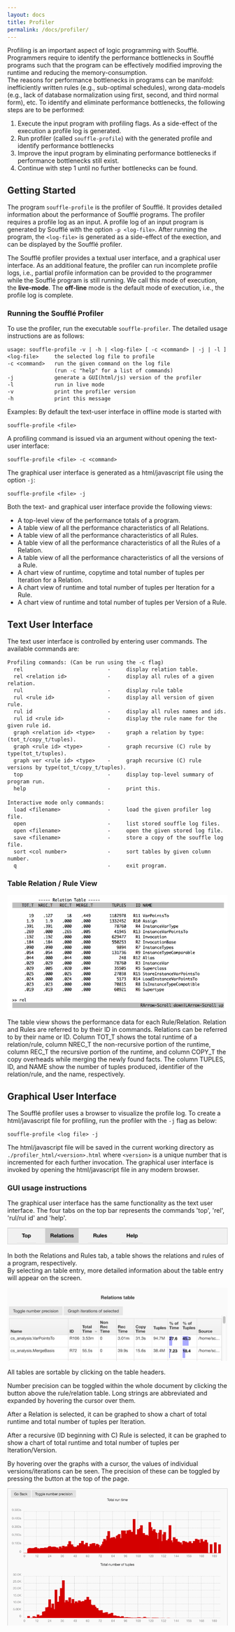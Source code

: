 ```yaml
---
layout: docs
title: Profiler
permalink: /docs/profiler/
---
```

Profiling is an important aspect of logic programming with Soufflé. 
Programmers require to identify the performance bottlenecks in Soufflé programs
such that the program can be effectively modified improving the runtime and reducing the
memory-consumption.  
The reasons for performance bottlenecks in programs can be manifold: 
inefficiently written rules (e.g., sub-optimal schedules),
wrong data-models (e.g., lack of database normalization using first, second, and third normal form),
etc.
To identify and eliminate performance bottlenecks, the following steps are to be performed:
1. Execute the input program with profiling flags. As a side-effect of the execution a profile log is generated.
2. Run profiler (called ```souffle-profile```) with the generated profile and identify performance bottlenecks
3. Improve the input program by eliminating performance bottlenecks if performance bottlenecks still exist.
4. Continue with step 1 until no further bottlenecks can be found. 

## Getting Started 

The program ```souffle-profile``` is the profiler of Soufflé.
It provides detailed information about the performance of Soufflé programs. 
The profiler requires a profile log as an input. 
A profile log of an input program is generated by Soufflé with the option ```-p <log-file>```. 
After running the program, the ```<log-file>``` is generated as a side-effect of the exection,
and can be displayed by the Soufflé profiler. 

The Soufflé profiler provides a textual user interface, and a graphical user interface.
As an additional feature, the profiler can run incomplete profile logs, i.e., partial profile information can be provided to the programmer while the Soufflé program is still running. 
We call this mode of execution, the **live-mode**. 
The **off-line** mode is the default mode of execution,  i.e., the profile log is complete.


### Running the Soufflé Profiler

To use the profiler, run the executable ```souffle-profiler```. 
The detailed usage instructions are as follows:

```
usage: souffle-profile -v | -h | <log-file> [ -c <command> | -j | -l ]
<log-file>     the selected log file to profile
-c <command>   run the given command on the log file
               (run -c "help" for a list of commands)
-j             generate a GUI(html/js) version of the profiler
-l             run in live mode
-v             print the profiler version
-h             print this message
```

Examples:
By default the text-user interface in offline mode is started with
```
souffle-profile <file>
```

A profiling command is issued via an argument without opening the text-user interface: 
```
souffle-profile <file> -c <command>  
```

The graphical user interface is generated as a html/javascript file using the option ```-j```:
```
souffle-profile <file> -j
```

Both the text- and graphical user interface provide the following views:

* A top-level view of the performance totals of a program.
* A table view of all the performance characteristics of all Relations.
* A table view of all the performance characteristics of all Rules.
* A table view of all the performance characteristics of all the Rules of a Relation.
* A table view of all the performance characteristics of all the versions of a Rule.
* A chart view of runtime, copytime and total number of tuples per Iteration for a Relation.
* A chart view of runtime and total number of tuples per Iteration for a Rule.
* A chart view of runtime and total number of tuples per Version of a Rule.

## Text User Interface

The text user interface is controlled by entering user commands. 
The available commands are:

```
Profiling commands: (Can be run using the -c flag)
  rel                           -     display relation table.
  rel <relation id>             -     display all rules of a given relation.
  rul                           -     display rule table
  rul <rule id>                 -     display all version of given rule.
  rul id                        -     display all rules names and ids.
  rul id <rule id>              -     display the rule name for the given rule id.
  graph <relation id> <type>    -     graph a relation by type: (tot_t/copy_t/tuples).
  graph <rule id> <type>        -     graph recursive (C) rule by type(tot_t/tuples).
  graph ver <rule id> <type>    -     graph recursive (C) rule versions by type(tot_t/copy_t/tuples).
  top                           -     display top-level summary of program run.
  help                          -     print this.

Interactive mode only commands:
  load <filename>               -     load the given profiler log file.
  open                          -     list stored souffle log files.
  open <filename>               -     open the given stored log file.
  save <filename>               -     store a copy of the souffle log file.
  sort <col number>             -     sort tables by given column number.
  q                             -     exit program.

```

### Table Relation / Rule View

![Rule](/img/rule.png)

The table view shows the performance data for each Rule/Relation. 
Relation and Rules are referred to by their ID in commands. 
Relations can be referred to by their name or ID. 
Column TOT_T shows the total runtime of a relation/rule,
column NREC_T the non-recursive portion of the runtime,
column REC_T  the recursive portion of the runtime, and
column COPY_T the copy overheads while merging the newly found facts. 
The column TUPLES, ID, and NAME show the number of tuples produced, 
identifier of the relation/rule, and the name, respectively. 

## Graphical User Interface

The Soufflé profiler uses a browser to visualize the profile log. 
To create a html/javascript file for profiling, run the profiler with the ```-j``` flag as below:

```
souffle-profile <log file> -j
```

The html/javascript file will be saved in the current working directory as 
`./profiler_html/<version>.html` where `<version>` is a unique number that
is incremented for each further invocation.
The graphical user interface is invoked by opening the html/javascript 
file in any modern browser.

### GUI usage instructions

The graphical user interface has the same functionality as the text user interface. 
The four tabs on the top bar represents the commands 'top', 'rel', 'rul/rul id' and 'help'.

![Toolbar](/img/gui_profiler_toolbar.png)

In both the Relations and Rules tab, a table shows  the relations and rules of a program, respectively.  
By selecting an table entry, more detailed information about the table entry will appear on the screen.

![GUIRelation](/img/gui_relation_table.png)

All tables are sortable by clicking on the table headers.

Number precision can be toggled within the whole document by clicking the button above the rule/relation table. 
Long strings are abbreviated and expanded by hovering the cursor over them.

After a Relation is selected, it can be graphed to show a chart of total runtime and total number of tuples per Iteration.

After a recursive (ID beginning with C) Rule is selected, it can be graphed to show a chart of total runtime and total number of tuples per Iteration/Version.

By hovering over the graphs with a cursor, the values of individual versions/iterations can be seen. The precision of these can be toggled by pressing the button at the top of the page.

![GUIGraph](/img/gui_graph.png)

